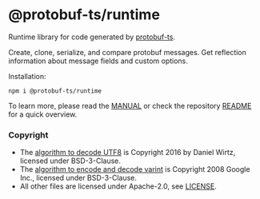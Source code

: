@protobuf-ts/runtime
====================

Runtime library for code generated by [protobuf-ts](https://github.com/timostamm/protobuf-ts/).

Create, clone, serialize, and compare protobuf messages. Get reflection 
information about message fields and custom options.

Installation:
               
```shell script
npm i @protobuf-ts/runtime
``` 

To learn more, please read the [MANUAL](https://github.com/timostamm/protobuf-ts/blob/master/MANUAL.md#imessagetype) 
or check the repository [README](https://github.com/timostamm/protobuf-ts/README.md) for a quick overview.


### Copyright

- The [algorithm to decode UTF8](https://github.com/timostamm/protobuf-ts/blob/master/packages/runtime/src/protobufjs-utf8.ts) is Copyright 2016 by Daniel Wirtz, licensed under BSD-3-Clause.
- The [algorithm to encode and decode varint](https://github.com/timostamm/protobuf-ts/blob/master/packages/runtime/src/goog-varint.ts) is Copyright 2008 Google Inc., licensed under BSD-3-Clause.
- All other files are licensed under Apache-2.0, see [LICENSE](https://github.com/timostamm/protobuf-ts/blob/master/packages/runtime/LICENSE). 

